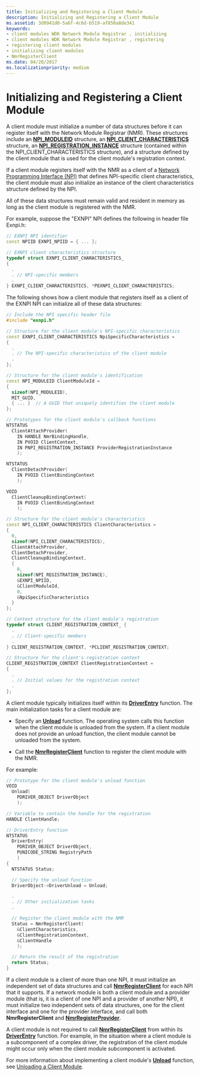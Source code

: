 ```yaml
---
title: Initializing and Registering a Client Module
description: Initializing and Registering a Client Module
ms.assetid: 3d0941d0-5a6f-4c6d-b519-af850a8de341
keywords:
- client modules WDK Network Module Registrar , initializing
- client modules WDK Network Module Registrar , registering
- registering client modules
- initializing client modules
- NmrRegisterClient
ms.date: 04/20/2017
ms.localizationpriority: medium
---
```


# Initializing and Registering a Client Module


A client module must initialize a number of data structures before it can register itself with the Network Module Registrar (NMR). These structures include an [**NPI\_MODULEID**](/previous-versions/windows/hardware/drivers/ff568813(v=vs.85)) structure, an [**NPI\_CLIENT\_CHARACTERISTICS**](/windows-hardware/drivers/ddi/netioddk/ns-netioddk-_npi_client_characteristics) structure, an [**NPI\_REGISTRATION\_INSTANCE**](/windows-hardware/drivers/ddi/netioddk/ns-netioddk-_npi_registration_instance) structure (contained within the NPI\_CLIENT\_CHARACTERISTICS structure), and a structure defined by the client module that is used for the client module's registration context.

If a client module registers itself with the NMR as a client of a [Network Programming Interface (NPI)](network-programming-interface.md) that defines NPI-specific client characteristics, the client module must also initialize an instance of the client characteristics structure defined by the NPI.

All of these data structures must remain valid and resident in memory as long as the client module is registered with the NMR.

For example, suppose the "EXNPI" NPI defines the following in header file Exnpi.h:

```C++
// EXNPI NPI identifier
const NPIID EXNPI_NPIID = { ... };

// EXNPI client characteristics structure
typedef struct EXNPI_CLIENT_CHARACTERISTICS_
{
  .
  . // NPI-specific members
  .
} EXNPI_CLIENT_CHARACTERISTICS, *PEXNPI_CLIENT_CHARACTERISTICS;
```

The following shows how a client module that registers itself as a client of the EXNPI NPI can initialize all of these data structures:

```C++
// Include the NPI specific header file
#include "exnpi.h"

// Structure for the client module's NPI-specific characteristics
const EXNPI_CLIENT_CHARACTERISTICS NpiSpecificCharacteristics =
{
  .
  . // The NPI-specific characteristics of the client module
  .
};

// Structure for the client module's identification
const NPI_MODULEID ClientModuleId =
{
  sizeof(NPI_MODULEID),
  MIT_GUID,
  { ... }  // A GUID that uniquely identifies the client module
};

// Prototypes for the client module's callback functions
NTSTATUS
  ClientAttachProvider(
    IN HANDLE NmrBindingHandle,
    IN PVOID ClientContext,
    IN PNPI_REGISTRATION_INSTANCE ProviderRegistrationInstance
    );

NTSTATUS
  ClientDetachProvider(
    IN PVOID ClientBindingContext
    );

VOID
  ClientCleanupBindingContext(
    IN PVOID ClientBindingContext
    );

// Structure for the client module's characteristics
const NPI_CLIENT_CHARACTERISTICS ClientCharacteristics =
{
  0,
  sizeof(NPI_CLIENT_CHARACTERISTICS),
  ClientAttachProvider,
  ClientDetachProvider,
  ClientCleanupBindingContext,
  {
    0,
    sizeof(NPI_REGISTRATION_INSTANCE),
    &EXNPI_NPIID,
    &ClientModuleId,
    0,
    &NpiSpecificCharacteristics
  }
};

// Context structure for the client module's registration
typedef struct CLIENT_REGISTRATION_CONTEXT_ {
  .
  . // Client-specific members
  .
} CLIENT_REGISTRATION_CONTEXT, *PCLIENT_REGISTRATION_CONTEXT;

// Structure for the client's registration context
CLIENT_REGISTRATION_CONTEXT ClientRegistrationContext =
{
  .
  . // Initial values for the registration context
  .
};
```

A client module typically initializes itself within its [**DriverEntry**](/windows-hardware/drivers/ddi/wdm/nc-wdm-driver_initialize) function. The main initialization tasks for a client module are:

-   Specify an [**Unload**](/windows-hardware/drivers/ddi/wdm/nc-wdm-driver_unload) function. The operating system calls this function when the client module is unloaded from the system. If a client module does not provide an unload function, the client module cannot be unloaded from the system.

-   Call the [**NmrRegisterClient**](/windows-hardware/drivers/ddi/netioddk/nf-netioddk-nmrregisterclient) function to register the client module with the NMR.

For example:

```C++
// Prototype for the client module's unload function
VOID
  Unload(
    PDRIVER_OBJECT DriverObject
    );

// Variable to contain the handle for the registration
HANDLE ClientHandle;

// DriverEntry function
NTSTATUS
  DriverEntry(
    PDRIVER_OBJECT DriverObject,
    PUNICODE_STRING RegistryPath
    )
{
  NTSTATUS Status;

  // Specify the unload function
  DriverObject->DriverUnload = Unload;

  .
  . // Other initialization tasks
  .

  // Register the client module with the NMR
  Status = NmrRegisterClient(
    &ClientCharacteristics,
    &ClientRegistrationContext,
    &ClientHandle
    );

  // Return the result of the registration
  return Status;
}
```

If a client module is a client of more than one NPI, it must initialize an independent set of data structures and call [**NmrRegisterClient**](/windows-hardware/drivers/ddi/netioddk/nf-netioddk-nmrregisterclient) for each NPI that it supports. If a network module is both a client module and a provider module (that is, it is a client of one NPI and a provider of another NPI), it must initialize two independent sets of data structures, one for the client interface and one for the provider interface, and call both **NmrRegisterClient** and [**NmrRegisterProvider**](/windows-hardware/drivers/ddi/netioddk/nf-netioddk-nmrregisterprovider).

A client module is not required to call [**NmrRegisterClient**](/windows-hardware/drivers/ddi/netioddk/nf-netioddk-nmrregisterclient) from within its [**DriverEntry**](/windows-hardware/drivers/ddi/wdm/nc-wdm-driver_initialize) function. For example, in the situation where a client module is a subcomponent of a complex driver, the registration of the client module might occur only when the client module subcomponent is activated.

For more information about implementing a client module's [**Unload**](/windows-hardware/drivers/ddi/wdm/nc-wdm-driver_unload) function, see [Unloading a Client Module](unloading-a-client-module.md).

 

